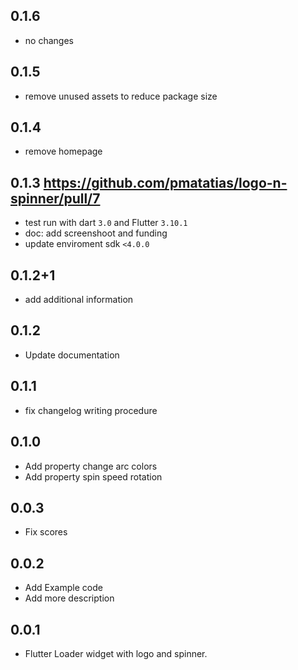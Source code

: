 ## 0.1.6

- no changes

## 0.1.5

- remove unused assets to reduce package size

## 0.1.4

- remove homepage

## 0.1.3 https://github.com/pmatatias/logo-n-spinner/pull/7

- test run with dart `3.0` and Flutter `3.10.1`
- doc: add screenshoot and funding
- update enviroment sdk `<4.0.0`

## 0.1.2+1

- add additional information

## 0.1.2

- Update documentation

## 0.1.1

- fix changelog writing procedure

## 0.1.0

- Add property change arc colors
- Add property spin speed rotation

## 0.0.3

- Fix scores

## 0.0.2

- Add Example code
- Add more description

## 0.0.1

- Flutter Loader widget with logo and spinner.
